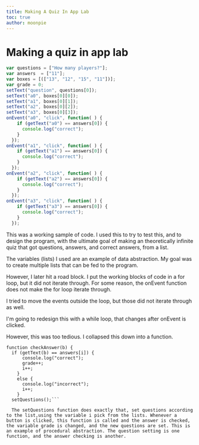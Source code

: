 ```yaml
---
title: Making A Quiz In App Lab
toc: true
author: moonpie
---
```


# Making a quiz in app lab

```javascript
var questions = ["How many players?"];
var answers  = ["11"];
var boxes = [(["13", "12", "15", "11"])];
var grade = 0;
setText("question", questions[0]);
setText("a0", boxes[0][0]);
setText("a1", boxes[0][1]);
setText("a2", boxes[0][2]);
setText("a3", boxes[0][3]);
onEvent("a0", "click", function( ) {
    if (getText("a0") == answers[0]) {
      console.log("correct");
    }
  });
onEvent("a1", "click", function( ) {
    if (getText("a1") == answers[0]) {
      console.log("correct");
    }
  });
onEvent("a2", "click", function( ) {
    if (getText("a2") == answers[0]) {
      console.log("correct");
    }
  });
onEvent("a3", "click", function( ) {
    if (getText("a3") == answers[0]) {
      console.log("correct");
    }
  });

```

This was a working sample of code. I used this to try to test this, and to design the program, with the ultimate goal of making an theoretically infinite quiz that got questions, answers, and correct answers, from a list. 

The variables (lists) I used are an example of data abstraction. My goal was to create multiple lists that can be fed to the program. 

However, I later hit a road block. I put the working blocks of code in a for loop, but it did not iterate through. For some reason, the onEvent function does not make the for loop iterate through.

I tried to move the events outside the loop, but those did not iterate through as well. 

I'm going to redesign this with a while loop, that changes after onEvent is clicked. 


However, this was too tedious. I collapsed this down into a function.

```
function checkAnswer(b) {
  if (getText(b) == answers[i]) {
      console.log("correct");
      grade++;
      i++;
    }
    else {
      console.log("incorrect");
      i++;
    }
  setQuestions();```

  The setQuestions function does exactly that, set questions according to the list,using the variable i pick from the lists. Whenever a button is clicked, this function is called and the answer is checked, the variable grade is changed, and the new questions are set. This is an example of procedural abstraction. The question setting is one function, and the answer checking is another. 